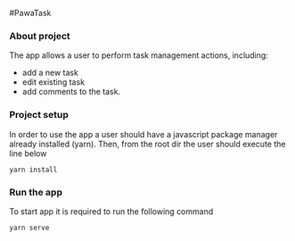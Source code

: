 #PawaTask

### About project

The app allows a user to perform task management actions, including:
- add a new task
- edit existing task
- add comments to the task.

### Project setup
In order to use the app a user should have a javascript package manager already installed (yarn). Then, from the root dir the user should execute the line below
```
yarn install
```

### Run the app
To start app it is required to run the following command
```
yarn serve
```
